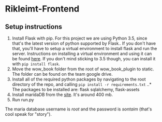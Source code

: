 # Rikleimt-Frontend

## Setup instructions
1. Install Flask with pip. For this project we are using Python 3.5, since that's the latest version of python supported by Flask.. If you don't have that, you'll have to setup a virtual environment to install flask and run the server. Instructions on installing a virtual environment and using it can be found [here][1]. If you don't mind sticking to 3.5 though, you can install it with `pip install flask`.
2. Move the wow_book folder from the root of wow_book_plugin to static. The folder can be found on the team google drive.
3. Install all of the required python packages by navigating to the root directory of the repo, and calling `pip install -r requirements.txt`
..* The packages to be installed are: flask sqlalchemy, flask-assets
4. Install maridaDB from the [site][3]. It's around 400 mb.
5. Run run.py

The maria database username is *root* and the password is *sontaim* (that's cool speak for "story").

[1]: http://flask.pocoo.org/docs/0.12/installation/
[2]: http://flask-assets.readthedocs.io/en/latest/
[3]: https://mariadb.com/kb/en/mariadb/getting-installing-and-upgrading-mariadb/
